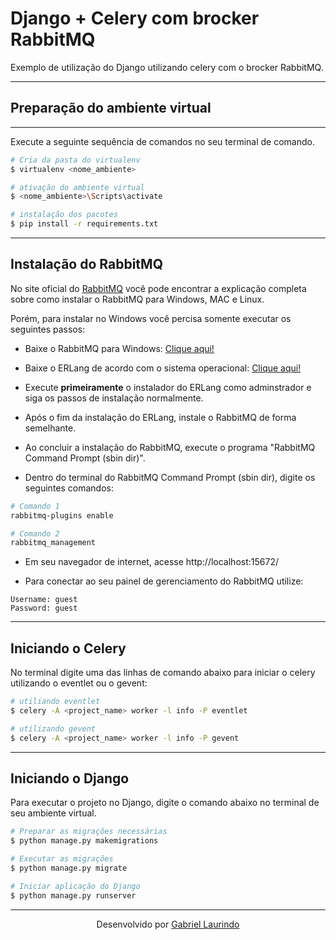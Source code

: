 # Django + Celery com brocker RabbitMQ

Exemplo de utilização do Django utilizando celery com o brocker RabbitMQ.

---

## Preparação do ambiente virtual

---
Execute a seguinte sequência de comandos no seu terminal de comando.

~~~bash
# Cria da pasta do virtualenv
$ virtualenv <nome_ambiente>

# ativação do ambiente virtual
$ <nome_ambiente>\Scripts\activate

# instalação dos pacotes
$ pip install -r requirements.txt
~~~

---

## Instalação do RabbitMQ

No site oficial do [RabbitMQ](https://www.rabbitmq.com/download.html) você pode encontrar a explicação completa sobre como instalar o RabbitMQ para Windows, MAC e Linux.

Porém, para instalar no Windows você percisa somente executar os seguintes passos:

- Baixe o RabbitMQ para Windows: [Clique aqui!](https://github.com/rabbitmq/rabbitmq-server/releases/download/v3.8.7/rabbitmq-server-3.8.7.exe)

- Baixe o ERLang de acordo com o sistema operacional: [Clique aqui!](https://www.erlang.org/downloads)

- Execute <strong>primeiramente</strong> o instalador do ERLang como adminstrador e siga os passos de instalação normalmente.

- Após o fim da instalação do ERLang, instale o RabbitMQ de forma semelhante.

- Ao concluir a instalação do RabbitMQ, execute o programa "RabbitMQ Command Prompt (sbin dir)".

- Dentro do terminal do RabbitMQ Command Prompt (sbin dir), digite os seguintes comandos:

~~~bash
# Comando 1
rabbitmq-plugins enable 

# Comando 2
rabbitmq_management
~~~

- Em seu navegador de internet, acesse http://localhost:15672/

- Para conectar ao seu painel de gerenciamento do RabbitMQ utilize:

~~~
Username: guest
Password: guest
~~~

---

## Iniciando o Celery

No terminal digite uma das linhas de comando abaixo para iniciar o celery utilizando o eventlet ou o gevent:

~~~bash
# utiliando eventlet
$ celery -A <project_name> worker -l info -P eventlet

# utilizando gevent
$ celery -A <project_name> worker -l info -P gevent 
~~~

---

## Iniciando o Django

Para executar o projeto no Django, digite o comando abaixo no terminal de seu ambiente virtual.

~~~bash
# Preparar as migrações necessárias
$ python manage.py makemigrations

# Executar as migrações
$ python manage.py migrate

# Iniciar aplicação do Django
$ python manage.py runserver
~~~

---

<p align=center> Desenvolvido por <a href="https://github.com/gabriel-laurindo-1" title="Gabriel Laurindo">Gabriel Laurindo</a></p>